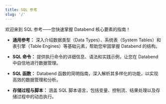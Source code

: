 ```yaml
---
title: SQL 参考
slug: '/'
---
```


欢迎来到 SQL 参考——您快速掌握 Databend 核心要素的指南！

- **通用参考：** 深入介绍数据类型（Data Types）、系统表（System Tables）和表引擎（Table Engines）等基础元素，帮助您牢固掌握 Databend 的结构。

- **SQL 命令：** 提供执行命令的详细信息、语法和实践示例，让您在 Databend 中自信地进行数据管理。

- **SQL 函数：** Databend 函数的简明指南，深入解析其多样化的功能，以实现高效的数据管理和分析。

- **存储过程与脚本：** 涵盖 SQL 脚本语言，包括变量、控制流、结果处理以及存储过程中的动态执行。